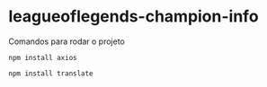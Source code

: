 # leagueoflegends-champion-info

Comandos para rodar o projeto

```
npm install axios
```
```
npm install translate
```
